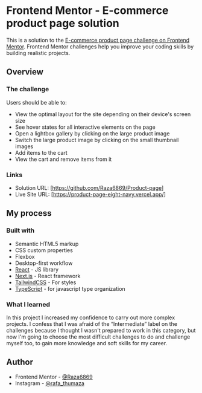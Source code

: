 # Frontend Mentor - E-commerce product page solution

This is a solution to the [E-commerce product page challenge on Frontend Mentor](https://www.frontendmentor.io/challenges/ecommerce-product-page-UPsZ9MJp6). Frontend Mentor challenges help you improve your coding skills by building realistic projects.

## Overview

### The challenge

Users should be able to:

- View the optimal layout for the site depending on their device's screen size
- See hover states for all interactive elements on the page
- Open a lightbox gallery by clicking on the large product image
- Switch the large product image by clicking on the small thumbnail images
- Add items to the cart
- View the cart and remove items from it

### Links

- Solution URL: [https://github.com/Raza6869/Product-page]
- Live Site URL: [https://product-page-eight-navy.vercel.app/]

## My process

### Built with

- Semantic HTML5 markup
- CSS custom properties
- Flexbox
- Desktop-first workflow
- [React](https://reactjs.org/) - JS library
- [Next.js](https://nextjs.org/) - React framework
- [TailwindCSS](https://tailwindcss.com/) - For styles
- [TypeScript](https://www.typescriptlang.org/) - for javascript type organization

### What I learned

In this project I increased my confidence to carry out more complex projects. I confess that I was afraid of the “Intermediate” label on the challenges because I thought I wasn't prepared to work in this category, but now I'm going to choose the most difficult challenges to do and challenge myself too, to gain more knowledge and soft skills for my career.

## Author

- Frontend Mentor - [@Raza6869](https://www.frontendmentor.io/profile/Raza6869)
- Instagram - [@rafa_thumaza](https://www.instagram.com/rafa_thumaza/)
